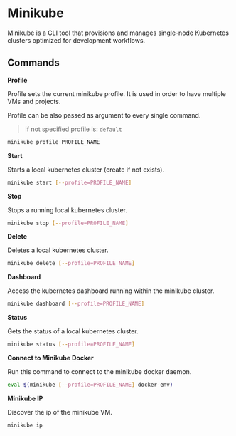 # Minikube

Minikube is a CLI tool that provisions and manages single-node Kubernetes clusters optimized for development workflows.

## Commands

**Profile**

Profile sets the current minikube profile. It is used in order to have multiple VMs and projects.

Profile can be also passed as argument to every single command.

> If not specified profile is: `default`

```bash
minikube profile PROFILE_NAME
```

**Start**

Starts a local kubernetes cluster (create if not exists).

```bash
minikube start [--profile=PROFILE_NAME]
```

**Stop**

Stops a running local kubernetes cluster.

```bash
minikube stop [--profile=PROFILE_NAME]
```

**Delete**

Deletes a local kubernetes cluster.

```bash
minikube delete [--profile=PROFILE_NAME]
```

**Dashboard**

Access the kubernetes dashboard running within the minikube cluster.

```bash
minikube dashboard [--profile=PROFILE_NAME]
```

**Status**

Gets the status of a local kubernetes cluster.

```bash
minikube status [--profile=PROFILE_NAME]
```

**Connect to Minikube Docker**

Run this command to connect to the minikube docker daemon.

```bash
eval $(minikube [--profile=PROFILE_NAME] docker-env)
```

**Minikube IP**

Discover the ip of the minikube VM.

```bash
minikube ip
```
